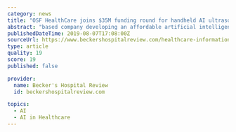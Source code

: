 ```yaml
---
category: news
title: "OSF HealthCare joins $35M funding round for handheld AI ultrasound startup"
abstract: "based company developing an affordable artificial intelligence-powered medical ultrasound platform, raised $35 million in a funding round that included participation from Peoria, Ill.-based OSF HealthCare. The Series B round was led by Intel's investment ..."
publishedDateTime: 2019-08-07T17:08:00Z
sourceUrl: https://www.beckershospitalreview.com/healthcare-information-technology/osf-healthcare-joins-35m-funding-round-for-handheld-ai-ultrasound-startup.html
type: article
quality: 19
score: 19
published: false

provider:
  name: Becker's Hospital Review
  id: beckershospitalreview.com

topics:
  - AI
  - AI in Healthcare
---
```

